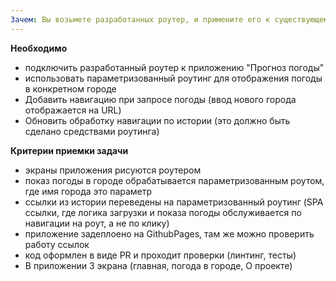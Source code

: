 ```yaml
---
Зачем: Вы возьмете разработанных роутер, и примените его к существующему приложению. Заодно у вас будет шанс  посмотреть по-новому на код, который вы писали ранее. Возможно (почти наверняка), вам придется его улучшить в процессе выполнения задачи.
---
```


**Необходимо**

- подключить разработанный роутер к приложению "Прогноз погоды"
- использовать параметризованный роутинг для отображения погоды в конкретном городе
- Добавить навигацию при запросе погоды (ввод нового города отображается на URL)
- Обновить обработку навигации по истории (это должно быть сделано средствами роутинга)

**Критерии приемки задачи**

- экраны приложения рисуются роутером
- показ погоды в городе обрабатывается параметризованным роутом, где имя города это параметр
- ссылки из истории переведены на параметризованный роутинг (SPA ссылки, где логика загрузки и показа погоды обслуживается по навигации на роут, а не по клику)
- приложение задеплоено на GithubPages, там же можно проверить работу ссылок
- код оформлен в виде PR и проходит проверки (линтинг, тесты)
- В приложении 3 экрана (главная, погода в городе, О проекте)
